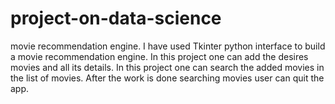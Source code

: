 # project-on-data-science
movie recommendation engine.
I have used Tkinter python interface to build a movie recommendation engine.
In this project one can add the desires movies and all its details.
In this project one can search the added movies in the list of movies.
After the work is done searching movies user can quit the app.
